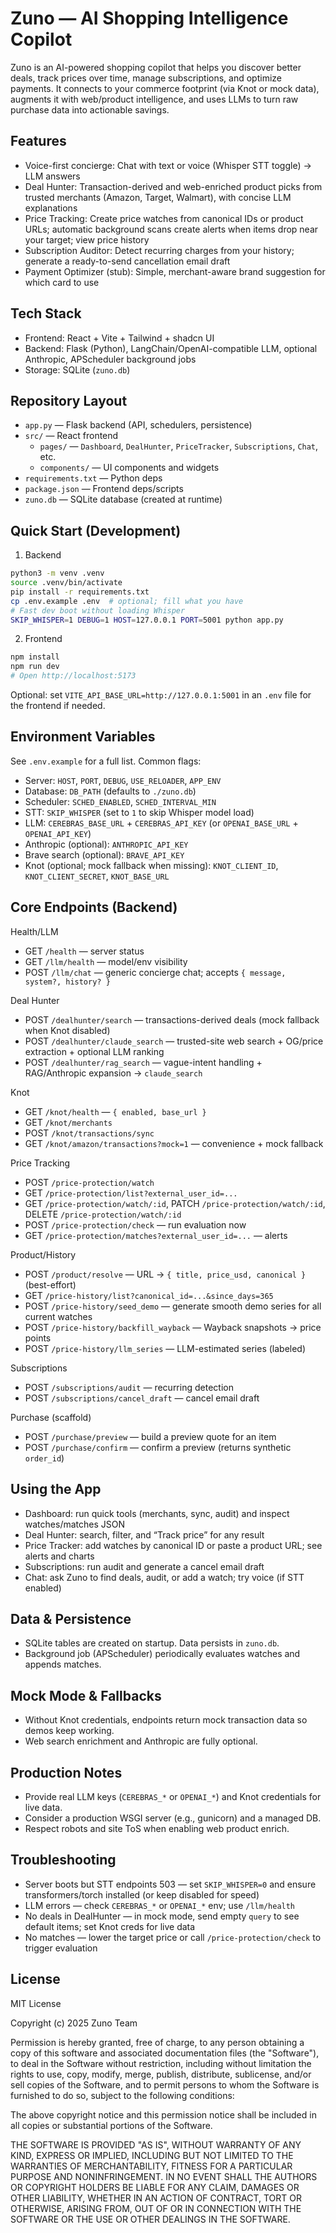 # Zuno — AI Shopping Intelligence Copilot

Zuno is an AI-powered shopping copilot that helps you discover better deals, track prices over time, manage subscriptions, and optimize payments. It connects to your commerce footprint (via Knot or mock data), augments it with web/product intelligence, and uses LLMs to turn raw purchase data into actionable savings.

## Features

- Voice-first concierge: Chat with text or voice (Whisper STT toggle) → LLM answers
- Deal Hunter: Transaction-derived and web-enriched product picks from trusted merchants (Amazon, Target, Walmart), with concise LLM explanations
- Price Tracking: Create price watches from canonical IDs or product URLs; automatic background scans create alerts when items drop near your target; view price history
- Subscription Auditor: Detect recurring charges from your history; generate a ready-to-send cancellation email draft
- Payment Optimizer (stub): Simple, merchant-aware brand suggestion for which card to use

## Tech Stack

- Frontend: React + Vite + Tailwind + shadcn UI
- Backend: Flask (Python), LangChain/OpenAI-compatible LLM, optional Anthropic, APScheduler background jobs
- Storage: SQLite (`zuno.db`)

## Repository Layout

- `app.py` — Flask backend (API, schedulers, persistence)
- `src/` — React frontend
  - `pages/` — `Dashboard`, `DealHunter`, `PriceTracker`, `Subscriptions`, `Chat`, etc.
  - `components/` — UI components and widgets
- `requirements.txt` — Python deps
- `package.json` — Frontend deps/scripts
- `zuno.db` — SQLite database (created at runtime)

## Quick Start (Development)

1) Backend

```bash
python3 -m venv .venv
source .venv/bin/activate
pip install -r requirements.txt
cp .env.example .env  # optional; fill what you have
# Fast dev boot without loading Whisper
SKIP_WHISPER=1 DEBUG=1 HOST=127.0.0.1 PORT=5001 python app.py
```

2) Frontend

```bash
npm install
npm run dev
# Open http://localhost:5173
```

Optional: set `VITE_API_BASE_URL=http://127.0.0.1:5001` in an `.env` file for the frontend if needed.

## Environment Variables

See `.env.example` for a full list. Common flags:

- Server: `HOST`, `PORT`, `DEBUG`, `USE_RELOADER`, `APP_ENV`
- Database: `DB_PATH` (defaults to `./zuno.db`)
- Scheduler: `SCHED_ENABLED`, `SCHED_INTERVAL_MIN`
- STT: `SKIP_WHISPER` (set to `1` to skip Whisper model load)
- LLM: `CEREBRAS_BASE_URL` + `CEREBRAS_API_KEY` (or `OPENAI_BASE_URL` + `OPENAI_API_KEY`)
- Anthropic (optional): `ANTHROPIC_API_KEY`
- Brave search (optional): `BRAVE_API_KEY`
- Knot (optional; mock fallback when missing): `KNOT_CLIENT_ID`, `KNOT_CLIENT_SECRET`, `KNOT_BASE_URL`

## Core Endpoints (Backend)

Health/LLM
- GET `/health` — server status
- GET `/llm/health` — model/env visibility
- POST `/llm/chat` — generic concierge chat; accepts `{ message, system?, history? }`

Deal Hunter
- POST `/dealhunter/search` — transactions-derived deals (mock fallback when Knot disabled)
- POST `/dealhunter/claude_search` — trusted-site web search + OG/price extraction + optional LLM ranking
- POST `/dealhunter/rag_search` — vague-intent handling + RAG/Anthropic expansion → `claude_search`

Knot
- GET `/knot/health` — `{ enabled, base_url }`
- GET `/knot/merchants`
- POST `/knot/transactions/sync`
- GET `/knot/amazon/transactions?mock=1` — convenience + mock fallback

Price Tracking
- POST `/price-protection/watch`
- GET `/price-protection/list?external_user_id=...`
- GET `/price-protection/watch/:id`, PATCH `/price-protection/watch/:id`, DELETE `/price-protection/watch/:id`
- POST `/price-protection/check` — run evaluation now
- GET `/price-protection/matches?external_user_id=...` — alerts

Product/History
- POST `/product/resolve` — URL → `{ title, price_usd, canonical }` (best-effort)
- GET `/price-history/list?canonical_id=...&since_days=365`
- POST `/price-history/seed_demo` — generate smooth demo series for all current watches
- POST `/price-history/backfill_wayback` — Wayback snapshots → price points
- POST `/price-history/llm_series` — LLM-estimated series (labeled)

Subscriptions
- POST `/subscriptions/audit` — recurring detection
- POST `/subscriptions/cancel_draft` — cancel email draft

Purchase (scaffold)
- POST `/purchase/preview` — build a preview quote for an item
- POST `/purchase/confirm` — confirm a preview (returns synthetic `order_id`)

## Using the App

- Dashboard: run quick tools (merchants, sync, audit) and inspect watches/matches JSON
- Deal Hunter: search, filter, and “Track price” for any result
- Price Tracker: add watches by canonical ID or paste a product URL; see alerts and charts
- Subscriptions: run audit and generate a cancel email draft
- Chat: ask Zuno to find deals, audit, or add a watch; try voice (if STT enabled)

## Data & Persistence

- SQLite tables are created on startup. Data persists in `zuno.db`.
- Background job (APScheduler) periodically evaluates watches and appends matches.

## Mock Mode & Fallbacks

- Without Knot credentials, endpoints return mock transaction data so demos keep working.
- Web search enrichment and Anthropic are fully optional.

## Production Notes

- Provide real LLM keys (`CEREBRAS_*` or `OPENAI_*`) and Knot credentials for live data.
- Consider a production WSGI server (e.g., gunicorn) and a managed DB.
- Respect robots and site ToS when enabling web product enrich.

## Troubleshooting

- Server boots but STT endpoints 503 — set `SKIP_WHISPER=0` and ensure transformers/torch installed (or keep disabled for speed)
- LLM errors — check `CEREBRAS_*` or `OPENAI_*` env; use `/llm/health`
- No deals in DealHunter — in mock mode, send empty `query` to see default items; set Knot creds for live data
- No matches — lower the target price or call `/price-protection/check` to trigger evaluation

## License

MIT License

Copyright (c) 2025 Zuno Team

Permission is hereby granted, free of charge, to any person obtaining a copy
of this software and associated documentation files (the "Software"), to deal
in the Software without restriction, including without limitation the rights
to use, copy, modify, merge, publish, distribute, sublicense, and/or sell
copies of the Software, and to permit persons to whom the Software is
furnished to do so, subject to the following conditions:

The above copyright notice and this permission notice shall be included in all
copies or substantial portions of the Software.

THE SOFTWARE IS PROVIDED "AS IS", WITHOUT WARRANTY OF ANY KIND, EXPRESS OR
IMPLIED, INCLUDING BUT NOT LIMITED TO THE WARRANTIES OF MERCHANTABILITY,
FITNESS FOR A PARTICULAR PURPOSE AND NONINFRINGEMENT. IN NO EVENT SHALL THE
AUTHORS OR COPYRIGHT HOLDERS BE LIABLE FOR ANY CLAIM, DAMAGES OR OTHER
LIABILITY, WHETHER IN AN ACTION OF CONTRACT, TORT OR OTHERWISE, ARISING FROM,
OUT OF OR IN CONNECTION WITH THE SOFTWARE OR THE USE OR OTHER DEALINGS IN THE
SOFTWARE.
